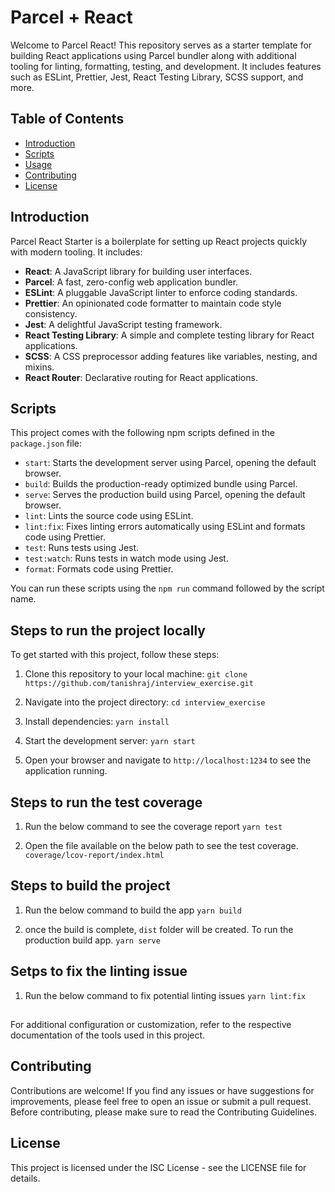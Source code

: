 # Parcel + React

Welcome to Parcel React! This repository serves as a starter template for building React applications using Parcel bundler along with additional tooling for linting, formatting, testing, and development. It includes features such as ESLint, Prettier, Jest, React Testing Library, SCSS support, and more.

## Table of Contents

- [Introduction](#introduction)
- [Scripts](#scripts)
- [Usage](#usage)
- [Contributing](#contributing)
- [License](#license)

## Introduction

Parcel React Starter is a boilerplate for setting up React projects quickly with modern tooling. It includes:

- **React**: A JavaScript library for building user interfaces.
- **Parcel**: A fast, zero-config web application bundler.
- **ESLint**: A pluggable JavaScript linter to enforce coding standards.
- **Prettier**: An opinionated code formatter to maintain code style consistency.
- **Jest**: A delightful JavaScript testing framework.
- **React Testing Library**: A simple and complete testing library for React applications.
- **SCSS**: A CSS preprocessor adding features like variables, nesting, and mixins.
- **React Router**: Declarative routing for React applications.

## Scripts

This project comes with the following npm scripts defined in the `package.json` file:

- `start`: Starts the development server using Parcel, opening the default browser.
- `build`: Builds the production-ready optimized bundle using Parcel.
- `serve`: Serves the production build using Parcel, opening the default browser.
- `lint`: Lints the source code using ESLint.
- `lint:fix`: Fixes linting errors automatically using ESLint and formats code using Prettier.
- `test`: Runs tests using Jest.
- `test:watch`: Runs tests in watch mode using Jest.
- `format`: Formats code using Prettier.

You can run these scripts using the `npm run` command followed by the script name.

## Steps to run the project locally

To get started with this project, follow these steps:

1. Clone this repository to your local machine:
`git clone https://github.com/tanishraj/interview_exercise.git`

2. Navigate into the project directory:
`cd interview_exercise`

3. Install dependencies:
`yarn install`

4. Start the development server:
`yarn start`

5. Open your browser and navigate to `http://localhost:1234` to see the application running.

## Steps to run the test coverage

1. Run the below command to see the coverage report
`yarn test`


2. Open the file available on the below path to see the test coverage.
``coverage/lcov-report/index.html``


## Steps to build the project

1. Run the below command to build the app
`yarn build`

2. once the build is complete, `dist` folder will be created. To run the production build app.
`yarn serve`


## Setps to fix the linting issue

1. Run the below command to fix potential linting issues
`yarn lint:fix`



##
For additional configuration or customization, refer to the respective documentation of the tools used in this project.

## Contributing
Contributions are welcome! If you find any issues or have suggestions for improvements, please feel free to open an issue or submit a pull request. Before contributing, please make sure to read the Contributing Guidelines.

## License
This project is licensed under the ISC License - see the LICENSE file for details.

